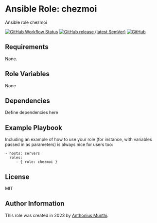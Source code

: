 Ansible Role: chezmoi
=========
Ansible role chezmoi

[![GitHub Workflow Status](https://img.shields.io/github/actions/workflow/status/kilip/ansible-role-chezmoi/.github/workflows/testing.yml?branch=main&style=flat-square)](https://github.com/kilip/ansible-role-chezmoi/actions/workflows/testing.yml)
[![GitHub release (latest SemVer)](https://img.shields.io/github/v/release/kilip/ansible-role-chezmoi?style=flat-square)](https://github.com/kilip/ansible-role-chezmoi/releases)
[![GitHub](https://img.shields.io/github/license/kilip/ansible-role-chezmoi?style=flat-square)](https://github.com/kilip/ansible-role-chezmoi/blob/main/LICENSE)

Requirements
------------

None.

Role Variables
--------------

None

Dependencies
------------

Define dependencies here

Example Playbook
----------------

Including an example of how to use your role (for instance, with variables passed in as parameters) is always nice for users too:

    - hosts: servers
      roles:
         - { role: chezmoi }

License
-------

MIT

Author Information
------------------

This role was created in 2023 by [Anthonius Munthi](https://itstoni.com).
